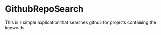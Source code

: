 # GithubRepoSearch
This is a simple application that searches github for projects containing the keywords
